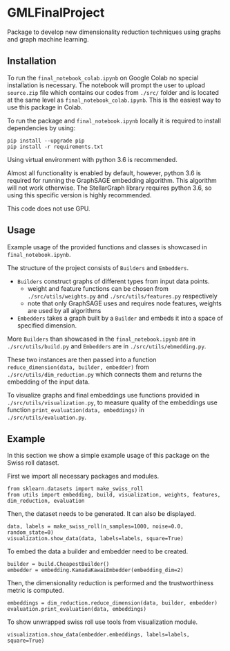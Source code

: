 # GMLFinalProject

Package to develop new dimensionality reduction techniques using graphs and graph machine learning.

## Installation

To run the `final_notebook_colab.ipynb` on Google Colab no special installation is necessary.
The notebook will prompt the user to upload `source.zip` file which contains our codes from `./src/` folder and is located at the same level as `final_notebook_colab.ipynb`.
This is the easiest way to use this package in Colab.

To run the package and `final_notebook.ipynb` locally it is required to install dependencies by using:

```
pip install --upgrade pip
pip install -r requirements.txt
```

Using virtual environment with python 3.6 is recommended.

Almost all functionality is enabled by default, however, python 3.6 is required for running the GraphSAGE embedding algorithm. This algorithm will not work otherwise.
The StellarGraph library requires python 3.6, so using this specific version is highly recommended.

This code does not use GPU.

## Usage

Example usage of the provided functions and classes is showcased in `final_notebook.ipynb`.

The structure of the project consists of `Builders` and `Embedders`.

- `Builders` construct graphs of different types from input data points.
    - weight and feature functions can be chosen from `./src/utils/weights.py` and `./src/utils/features.py` respectively
    - note that only GraphSAGE uses and requires node features, weights are used by all algorithms
- `Embedders` takes a graph built by a `Builder` and embeds it into a space of specified dimension.

More `Builders` than showcased in the `final_notebook.ipynb` are in `./src/utils/build.py` and `Embedders` are in `./src/utils/ebmedding.py`.

These two instances are then passed into a function `reduce_dimension(data, builder, embedder)` from `./src/utils/dim_reduction.py` which connects them and returns the embedding of the input data.

To visualize graphs and final embeddings use functions provided in `./src/utils/visualization.py`, to measure quality of the embeddings use function `print_evaluation(data, embeddings)` in `./src/utils/evaluation.py`.

## Example

In this section we show a simple example usage of this package on the Swiss roll dataset.

First we import all necessary packages and modules.

```
from sklearn.datasets import make_swiss_roll
from utils import embedding, build, visualization, weights, features, dim_reduction, evaluation
```

Then, the dataset needs to be generated. It can also be displayed.

```
data, labels = make_swiss_roll(n_samples=1000, noise=0.0, random_state=0)
visualization.show_data(data, labels=labels, square=True)
```

To embed the data a builder and embedder need to be created.

```
builder = build.CheapestBuilder()
embedder = embedding.KamadaKawaiEmbedder(embedding_dim=2)
```

Then, the dimensionality reduction is performed and the trustworthiness metric is computed.

```
embeddings = dim_reduction.reduce_dimension(data, builder, embedder)
evaluation.print_evaluation(data, embeddings)
```

To show unwrapped swiss roll use tools from visualization module.

```
visualization.show_data(embedder.embeddings, labels=labels, square=True)
```
